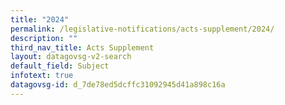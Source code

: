 ```yaml
---
title: "2024"
permalink: /legislative-notifications/acts-supplement/2024/
description: ""
third_nav_title: Acts Supplement
layout: datagovsg-v2-search
default_field: Subject
infotext: true
datagovsg-id: d_7de78ed5dcffc31092945d41a898c16a
---
```

